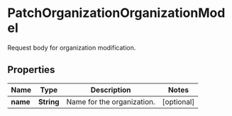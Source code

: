 

# PatchOrganizationOrganizationModel

Request body for organization modification.

## Properties

| Name | Type | Description | Notes |
|------------ | ------------- | ------------- | -------------|
|**name** | **String** | Name for the organization. |  [optional] |



